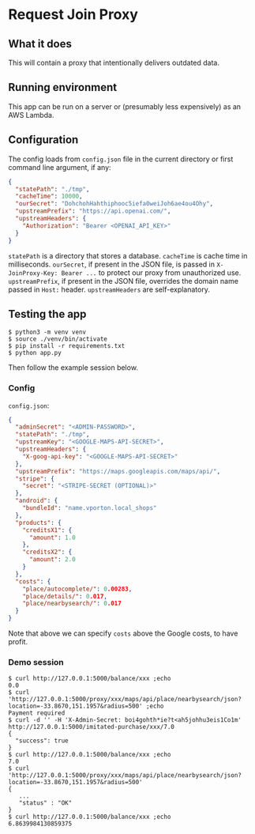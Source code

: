 # Request Join Proxy

## What it does

This will contain a proxy that intentionally delivers outdated data.

## Running environment

This app can be run on a server or (presumably less expensively) as
an AWS Lambda.

## Configuration

The config loads from `config.json` file in the current directory or first command line argument, if any:
```json
{
  "statePath": "./tmp",
  "cacheTime": 10000,
  "ourSecret": "DohchohHahthiphooc5iefa0weiJoh6ae4ou4Ohy",
  "upstreamPrefix": "https://api.openai.com/",
  "upstreamHeaders": {
    "Authorization": "Bearer <OPENAI_API_KEY>"
  }
}
```

`statePath` is a directory that stores a database. `cacheTime` is cache time in milliseconds.
`ourSecret`, if present in the JSON file, is passed in `X-JoinProxy-Key: Bearer ...` to protect
our proxy from unauthorized use. `upstreamPrefix`, if present in the JSON file, overrides the
domain name passed in `Host:` header. `upstreamHeaders` are self-explanatory.

## Testing the app

```
$ python3 -m venv venv
$ source ./venv/bin/activate
$ pip install -r requirements.txt
$ python app.py
```

Then follow the example session below.

### Config

`config.json`:
```json
{
  "adminSecret": "<ADMIN-PASSWORD>",
  "statePath": "./tmp",
  "upstreamKey": "<GOOGLE-MAPS-API-SECRET>",
  "upstreamHeaders": {
    "X-goog-api-key": "<GOOGLE-MAPS-API-SECRET>"
  },
  "upstreamPrefix": "https://maps.googleapis.com/maps/api/",
  "stripe": {
    "secret": "<STRIPE-SECRET (OPTIONAL)>"
  },
  "android": {
    "bundleId": "name.vporton.local_shops"
  },
  "products": {
    "creditsX1": {
      "amount": 1.0
    },
    "creditsX2": {
      "amount": 2.0
    }
  },
  "costs": {
    "place/autocomplete/": 0.00283,
    "place/details/": 0.017,
    "place/nearbysearch/": 0.017
  }
}
```

Note that above we can specify `costs` above the Google costs, to have profit.

### Demo session

```
$ curl http://127.0.0.1:5000/balance/xxx ;echo
0.0
$ curl 'http://127.0.0.1:5000/proxy/xxx/maps/api/place/nearbysearch/json?location=-33.8670,151.1957&radius=500' ;echo
Payment required
$ curl -d '' -H 'X-Admin-Secret: boi4gohth*ie?t<ah5johhu3eis1Co1m' http://127.0.0.1:5000/imitated-purchase/xxx/7.0
{
  "success": true
}
$ curl http://127.0.0.1:5000/balance/xxx ;echo
7.0
$ curl 'http://127.0.0.1:5000/proxy/xxx/maps/api/place/nearbysearch/json?location=-33.8670,151.1957&radius=500'
{
   ...
   "status" : "OK"
}
$ curl http://127.0.0.1:5000/balance/xxx ;echo
6.8639984130859375
```
